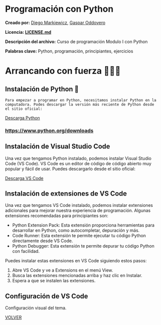 # Programación con Python

**Creado por:** [Diego Markiewicz](), [Gaspar Oddovero](https://www.linkedin.com/in/gaspar-o-122803175/)

**Licencia: [LICENSE.md](LICENSE.md)**

**Descripción del archivo:** Curso de programación Modulo I con Python

**Palabras clave:** Python, programación, principiantes, ejercicios

# Arrancando con fuerza 💪👨‍🚀

## Instalación de Python 🐍

`Para empezar a programar en Python, necesitamos instalar Python en la computadora. Podes descargar la versión más reciente de Python desde el sitio oficial:`

[Descarga Python](https://www.python.org/downloads/)

### https://www.python.org/downloads

## Instalación de Visual Studio Code

Una vez que tengamos Python instalado, podemos instalar Visual Studio Code (VS Code). VS Code es un editor de código de código abierto muy popular y fácil de usar. Puedes descargarlo desde el sitio oficial:

[Descarga VS Code](https://code.visualstudio.com/download)

## Instalación de extensiones de VS Code

Una vez que tengamos VS Code instalado, podemos instalar extensiones adicionales para mejorar nuestra experiencia de programación. Algunas extensiones recomendadas para principiantes son:

- Python Extension Pack: Esta extensión proporciona herramientas para desarrollar en Python, como autocompletar, depuración y más.
- Code Runner: Esta extensión te permite ejecutar tu código Python directamente desde VS Code.
- Python Debugger: Esta extensión te permite depurar tu código Python con facilidad.

Puedes instalar estas extensiones en VS Code siguiendo estos pasos:

1. Abre VS Code y ve a Extensions en el menú View.
2. Busca las extensiones mencionadas arriba y haz clic en Instalar.
3. Espera a que se instalen las extensiones.

## Configuración de VS Code

Configuración visual del tema.

[VOLVER](/readme.md)
